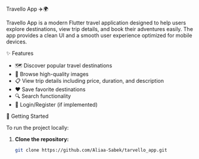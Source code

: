  Travello App ✈️🌍

Travello App is a modern Flutter travel application designed to help users explore destinations, view trip details, and book their adventures easily. The app provides a clean UI and a smooth user experience optimized for mobile devices.

✨ Features

- 🗺️ Discover popular travel destinations
- 📸 Browse high-quality images
- 📋 View trip details including price, duration, and description
- ❤️ Save favorite destinations
- 🔍 Search functionality
- 🔐 Login/Register (if implemented)



 🚀 Getting Started

To run the project locally:

1. **Clone the repository:**
   ```bash
   git clone https://github.com/Aliaa-Sabek/tarvello_app.git
